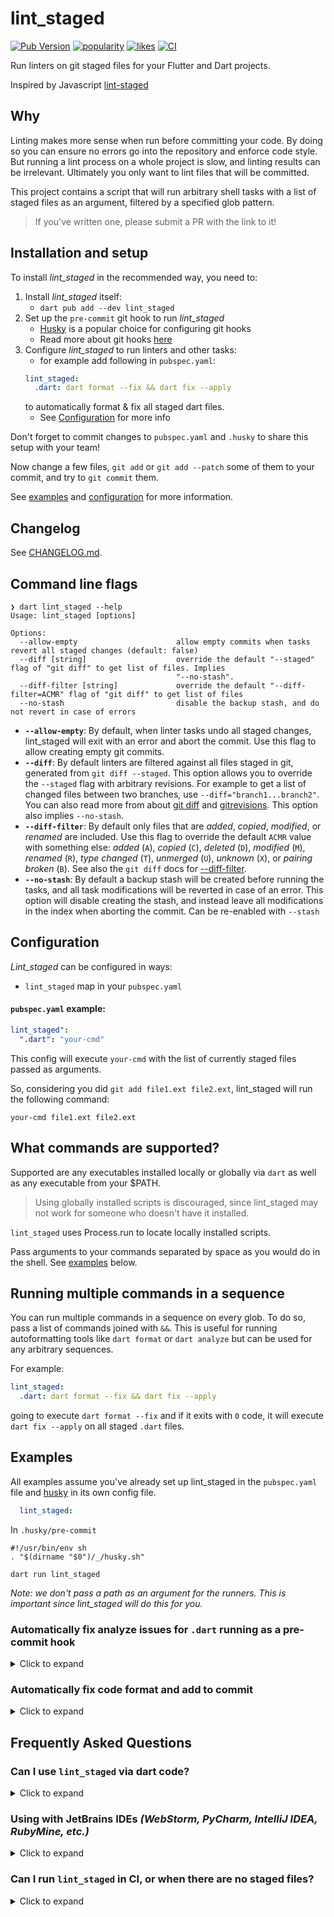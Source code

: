 # lint_staged

[![Pub Version](https://img.shields.io/pub/v/lint_staged?color=blue)](https://pub.dev/packages/lint_staged)
[![popularity](https://img.shields.io/pub/popularity/lint_staged?logo=dart)](https://pub.dev/packages/lint_staged/score)
[![likes](https://img.shields.io/pub/likes/lint_staged?logo=dart)](https://pub.dev/packages/lint_staged/score)
[![CI](https://github.com/hyiso/lint_staged/actions/workflows/ci.yml/badge.svg)](https://github.com/hyiso/lint_staged/actions/workflows/ci.yml)

Run linters on git staged files for your Flutter and Dart projects.

Inspired by Javascript [lint-staged](https://github.com/okonet/lint-staged)

## Why

Linting makes more sense when run before committing your code. By doing so you can ensure no errors go into the repository and enforce code style. But running a lint process on a whole project is slow, and linting results can be irrelevant. Ultimately you only want to lint files that will be committed.

This project contains a script that will run arbitrary shell tasks with a list of staged files as an argument, filtered by a specified glob pattern.
> If you've written one, please submit a PR with the link to it!

## Installation and setup

To install *lint_staged* in the recommended way, you need to:

1. Install *lint_staged* itself:
   - `dart pub add --dev lint_staged`
1. Set up the `pre-commit` git hook to run *lint_staged*
   - [Husky](https://github.com/hyiso/husky) is a popular choice for configuring git hooks
   - Read more about git hooks [here](https://git-scm.com/book/en/v2/Customizing-Git-Git-Hooks)
1. Configure *lint_staged* to run linters and other tasks:
   - for example add following in `pubspec.yaml`: 
   ```yaml
   lint_staged:
     .dart: dart format --fix && dart fix --apply
   ```
   to automatically format & fix all staged dart files.
   - See [Configuration](#Configuration) for more info

Don't forget to commit changes to `pubspec.yaml` and `.husky` to share this setup with your team!

Now change a few files, `git add` or `git add --patch` some of them to your commit, and try to `git commit` them.

See [examples](#examples) and [configuration](#configuration) for more information.

## Changelog

See [CHANGELOG.md](https://github.com/hyiso/lint_staged/blob/main/CHANGELOG.md).

## Command line flags

```
❯ dart lint_staged --help
Usage: lint_staged [options]

Options:
  --allow-empty                      allow empty commits when tasks revert all staged changes (default: false)
  --diff [string]                    override the default "--staged" flag of "git diff" to get list of files. Implies
                                     "--no-stash".
  --diff-filter [string]             override the default "--diff-filter=ACMR" flag of "git diff" to get list of files
  --no-stash                         disable the backup stash, and do not revert in case of errors
```

- **`--allow-empty`**: By default, when linter tasks undo all staged changes, lint_staged will exit with an error and abort the commit. Use this flag to allow creating empty git commits.
- **`--diff`**: By default linters are filtered against all files staged in git, generated from `git diff --staged`. This option allows you to override the `--staged` flag with arbitrary revisions. For example to get a list of changed files between two branches, use `--diff="branch1...branch2"`. You can also read more from about [git diff](https://git-scm.com/docs/git-diff) and [gitrevisions](https://git-scm.com/docs/gitrevisions). This option also implies `--no-stash`.
- **`--diff-filter`**: By default only files that are _added_, _copied_, _modified_, or _renamed_ are included. Use this flag to override the default `ACMR` value with something else: _added_ (`A`), _copied_ (`C`), _deleted_ (`D`), _modified_ (`M`), _renamed_ (`R`), _type changed_ (`T`), _unmerged_ (`U`), _unknown_ (`X`), or _pairing broken_ (`B`). See also the `git diff` docs for [--diff-filter](https://git-scm.com/docs/git-diff#Documentation/git-diff.txt---diff-filterACDMRTUXB82308203).
- **`--no-stash`**: By default a backup stash will be created before running the tasks, and all task modifications will be reverted in case of an error. This option will disable creating the stash, and instead leave all modifications in the index when aborting the commit. Can be re-enabled with `--stash`

## Configuration

*Lint_staged* can be configured in ways:

- `lint_staged` map in your `pubspec.yaml`

#### `pubspec.yaml` example:

```yaml
lint_staged":
  ".dart": "your-cmd"
```

This config will execute `your-cmd` with the list of currently staged files passed as arguments.

So, considering you did `git add file1.ext file2.ext`, lint_staged will run the following command:

`your-cmd file1.ext file2.ext`

## What commands are supported?

Supported are any executables installed locally or globally via `dart` as well as any executable from your \$PATH.

> Using globally installed scripts is discouraged, since lint_staged may not work for someone who doesn't have it installed.

`lint_staged` uses Process.run to locate locally installed scripts.

Pass arguments to your commands separated by space as you would do in the shell. See [examples](#examples) below.

## Running multiple commands in a sequence

You can run multiple commands in a sequence on every glob. To do so, pass a list of commands joined with ` && `. This is useful for running autoformatting tools like `dart format` or `dart analyze` but can be used for any arbitrary sequences.

For example:

```yaml
lint_staged:
  .dart: dart format --fix && dart fix --apply
```

going to execute `dart format --fix` and if it exits with `0` code, it will execute `dart fix --apply` on all staged `.dart` files.

## Examples

All examples assume you've already set up lint_staged in the `pubspec.yaml` file and [husky](https://github.com/hyiso/husky) in its own config file.

```yaml
  lint_staged:
```

In `.husky/pre-commit`

```shell
#!/usr/bin/env sh
. "$(dirname "$0")/_/husky.sh"

dart run lint_staged
```

_Note: we don't pass a path as an argument for the runners. This is important since lint_staged will do this for you._

### Automatically fix analyze issues for `.dart` running as a pre-commit hook

<details>
  <summary>Click to expand</summary>

```yaml
lint_staged:
  .dart: dart fix --apply
```

</details>

### Automatically fix code format and add to commit

<details>
  <summary>Click to expand</summary>

```yaml
lint_staged:
  .dart: dart format --fix
```

This will run `dart format --fix` and automatically add changes to the commit.

</details>

## Frequently Asked Questions

### Can I use `lint_staged` via dart code?

<details>
  <summary>Click to expand</summary>

Yes!

```dart
import 'package:lint_staged/lint_staged.dart';

try {
  final success = await lintStaged()
  print(success ? 'Linting was successful!' : 'Linting failed!')
} catch (e) {
  print(e);
}
```

Parameters to `lintStaged` are equivalent to their CLI counterparts:

```js
const success = await lintStaged({
  allowEmpty: false,
  stash: true,
})
```

</details>

### Using with JetBrains IDEs _(WebStorm, PyCharm, IntelliJ IDEA, RubyMine, etc.)_

<details>
  <summary>Click to expand</summary>

_**Update**_: The latest version of JetBrains IDEs now support running hooks as you would expect.

When using the IDE's GUI to commit changes with the `precommit` hook, you might see inconsistencies in the IDE and command line. This is [known issue](https://youtrack.jetbrains.com/issue/IDEA-135454) at JetBrains so if you want this fixed, please vote for it on YouTrack.

Until the issue is resolved in the IDE, you can use the following config to work around it:

```json
{
  "husky": {
    "hooks": {
      "pre-commit": "lint_staged",
      "post-commit": "git update-index --again"
    }
  }
}
```

_Thanks to [this comment](https://youtrack.jetbrains.com/issue/IDEA-135454#comment=27-2710654) for the fix!_

</details>

### Can I run `lint_staged` in CI, or when there are no staged files?

<details>
  <summary>Click to expand</summary>

Lint_staged will by default run against files staged in git, and should be run during the git pre-commit hook, for example. It's also possible to override this default behaviour and run against files in a specific diff, for example
all changed files between two different branches. If you want to run *lint_staged* in the CI, maybe you can set it up to compare the branch in a _Pull Request_/_Merge Request_ to the target branch.

Try out the `git diff` command until you are satisfied with the result, for example:

```
git diff --diff-filter=ACMR --name-only master...my-branch
```

This will print a list of _added_, _changed_, _modified_, and _renamed_ files between `master` and `my-branch`.

You can then run lint_staged against the same files with:

```
dart run lint_staged --diff="master...my-branch"
```

</details>
